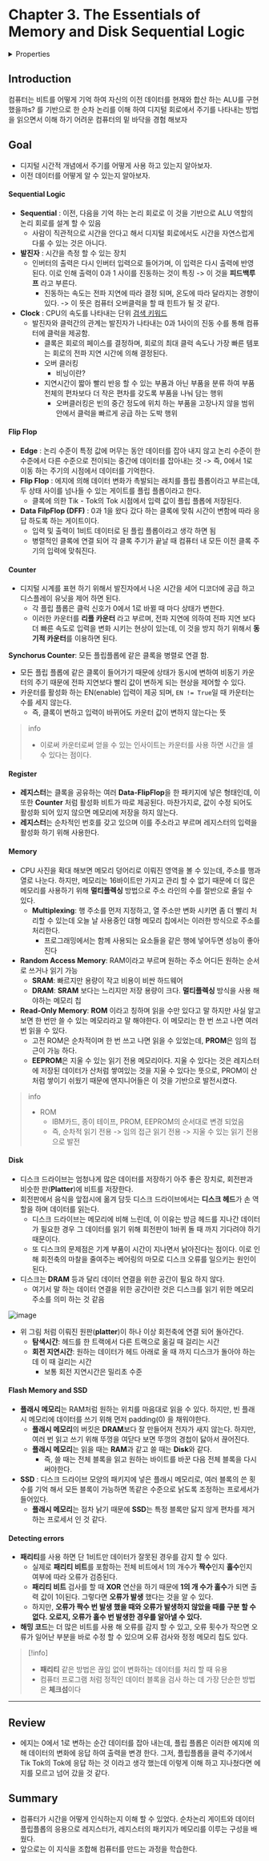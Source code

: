 # Chapter 3. The Essentials of Memory and Disk Sequential Logic

<details>

<summary>Properties</summary>

:pencil:2023.11.10

</details>

## Introduction

컴퓨터는 비트를 어떻게 기억 하여 자신의 이전 데이터를 현재와 합산 하는 ALU를 구현 했을까s? 를 기반으로 한 순차 논리를 이해 하여 디지털 회로에서 주기를 나타내는 방법을 읽으면서 이해 하기 어려운 컴퓨터의 밑 바닥을 경험 해보자

## Goal

* 디지털 시간적 개념에서 주기를 어떻게 사용 하고 있는지 알아보자.
* 이전 데이터를 어떻게 알 수 있는지 알아보자.

#### **Sequential Logic**

* **Sequential** : 이전, 다음을 기억 하는 논리 회로로 이 것을 기반으로 ALU 역할의 논리 회로를 설계 할 수 있음
  * 사람이 직관적으로 시간을 안다고 해서 디지털 회로에서도 시간을 자연스럽게 다룰 수 있는 것은 아니다.
* **발진자** : 시간을 측정 할 수 있는 장치
  * 인버터의 출력은 다시 인버터 입력으로 들어가며, 이 입력은 다시 출력에 반영 된다. 이로 인해 출력이 0과 1 사이를 진동하는 것이 특징 -> 이 것을 **피드백루프** 라고 부른다.
    * 진동하는 속도는 전파 지연에 따라 결정 되며, 온도에 따라 달라지는 경향이 있다. -> 이 뜻은 컴퓨터 오버클럭을 할 때 힌트가 될 것 같다.
* **Clock** : CPU의 속도를 나타내는 단위 [검색 키워드](https://library.gabia.com/contents/infrahosting/1227/)
  * 발진자와 클럭간의 관계는 발진자가 나타내는 0과 1사이의 진동 수를 통해 컴퓨터에 클럭을 제공함.
    * 클록은 회로의 페이스를 결정하며, 회로의 최대 클럭 속도나 가장 빠른 템포는 회로의 전파 지연 시간에 의해 결정된다.
    * 오버 클러킹
      * 비닝이란?
    * 지연시간이 짧아 빨리 반응 할 수 있는 부품과 아닌 부품을 분류 하여 부품 전체의 편차보다 더 작은 편차를 갖도록 부품을 나눠 담는 행위
      * 오버클러킹은 빈의 중간 정도에 위치 하는 부품을 고장나지 않을 범위 안에서 클럭을 빠르게 공급 하는 도박 행위

#### Flip Flop

* **Edge** : 논리 수준이 특정 값에 머무는 동안 데이터를 잡아 내지 않고 논리 수준이 한 수준에서 다른 수준으로 전이되는 중간에 데이터를 잡아내는 것 -> 즉, 0에서 1로 이동 하는 주기의 시점에서 데이터를 기억한다.
* **Flip Flop** : 에지에 의해 데이터 변화가 촉발되는 래치를 플립 플롭이라고 부르는데, 두 상태 사이를 넘나들 수 있는 게이트를 플립 플롭이라고 한다.
  * 클록에 의한 Tik - Tok의 Tok 시점에서 입력 값이 플립 플롭에 저장된다.
* **Data FilpFlop (DFF)** : 0과 1을 왔다 갔다 하는 클록에 맞춰 시간이 변함에 따라 응답 하도록 하는 게이트이다.
  * 입력 및 출력이 1비트 데이터로 된 플립 플롭이라고 생각 하면 됨
  * 병렬적인 클록에 연결 되어 각 클록 주기가 끝날 때 컴퓨터 내 모든 이전 클록 주기의 입력에 맞춰진다.

#### Counter

* 디지털 시계를 표현 하기 위해서 발진자에서 나온 시간을 세어 디코더에 공급 하고 디스플레이 유닛을 제어 하면 된다.
  * 각 플립 플롭은 클럭 신호가 0에서 1로 바뀔 때 마다 상태가 변한다.
  * 이러한 카운터를 **리플 카운터** 라고 부르며, 전파 지연에 의하여 전파 지연 보다 더 빠른 속도로 입력을 변화 시키는 현상이 있는데, 이 것을 방지 하기 위해서 **동기적 카운터**를 이용하면 된다.

**Synchorus Counter**: 모든 플립플롭에 같은 클록을 병렬로 연결 함.

* 모든 플립 플롭에 같은 클록이 들어가기 때문에 상태가 동시에 변하여 비동기 카운터의 주기 때문에 전파 지연보다 빨리 값이 변하게 되는 현상을 제어할 수 있다.
* 카운터를 활성화 하는 EN(enable) 입력이 제공 되며, `EN != True`일 때 카운터는 수를 세지 않는다.
  * 즉, 클록이 변하고 입력이 바뀌어도 카운터 값이 변하지 않는다는 뜻

> info
>
> * 이로써 카운터로써 얻을 수 있는 인사이트는 카운터를 사용 하면 시간을 셀 수 있다는 점이다.

#### Register

* **레지스터**는 클록을 공유하는 여러 **Data-FlipFlop**을 한 패키지에 넣은 형태인데, 이 또한 **Counter** 처럼 활성화 비트가 따로 제공된다. 마찬가지로, 값이 수정 되어도 활성화 되어 있지 않으면 메모리에 저장을 하지 않는다.
* **레지스터**는 순차적인 번호를 갖고 있으며 이를 주소라고 부르며 레지스터의 입력을 활성화 하기 위해 사용한다.

#### Memory

* CPU 사진을 확대 해보면 메모리 덩어리로 이뤄진 영역을 볼 수 있는데, 주소를 행과 열로 나눈다. 하지만, 메모리는 16바이트만 가지고 관리 할 수 없기 때문에 더 많은 메모리를 사용하기 위해 **멀티플렉싱** 방법으로 주소 라인의 수를 절반으로 줄일 수 있다.
  * **Multiplexing**: 행 주소를 먼저 지정하고, 열 주소만 변화 시키면 좀 더 빨리 처리할 수 있는데 오늘 날 사용중인 대형 메모리 칩에서는 이러한 방식으로 주소를 처리한다.
    * 프로그래밍에서는 함께 사용되는 요소들을 같은 행에 넣어두면 성능이 좋아진다
* **Random Access Memory**: RAM이라고 부르며 원하는 주소 어디든 원하는 순서로 쓰거나 읽기 가능
  * **SRAM**: 빠르지만 용량이 작고 비용이 비싼 하드웨어
  * **DRAM**: **SRAM** 보다는 느리지만 저장 용량이 크다. **멀티플렉싱** 방식을 사용 해야하는 메모리 칩
* **Read-Only Memory**: **ROM** 이라고 칭하며 읽을 수만 있다고 말 하지만 사실 알고 보면 한 번만 쓸 수 있는 메모리라고 말 해야한다. 이 메모리는 한 번 쓰고 나면 여러번 읽을 수 있다.
  * 고전 ROM은 순차적이며 한 번 쓰고 나면 읽을 수 있었는데, **PROM**은 임의 접근이 가능 하다.
  * **EEPROM**은 지울 수 있는 읽기 전용 메모리이다. 지울 수 있다는 것은 레지스터에 저장된 데이터가 산처럼 쌓여있는 것을 지울 수 있다는 뜻으로, PROM이 산 처럼 쌓이기 쉬웠기 때문에 엔지니어들은 이 것을 기반으로 발전시켰다.

> info
>
> * ROM
>   * IBM카드, 종이 테이프, PROM, EEPROM의 순서대로 변경 되었음
>   * 즉, 순차적 읽기 전용 -> 임의 접근 읽기 전용 -> 지울 수 있는 읽기 전용으로 발전

#### Disk

* 디스크 드라이브는 엄청나게 많은 데이터를 저장하기 아주 좋은 장치로, 회전판과 비슷한 판(**Platter**)에 비트를 저장한다.
* 회전판에서 음식을 앞접시에 옮겨 담듯 디스크 드라이브에서는 **디스크 헤드**가 손 역할을 하며 데이터를 읽는다.
  * 디스크 드라이브는 메모리에 비해 느린데, 이 이유는 방금 헤드를 지나간 데이터가 필요한 경우 그 데이터를 읽기 위해 회전판이 1바퀴 돌 때 까지 기다려야 하기 때문이다.
  * 또 디스크의 문제점은 기계 부품이 시간이 지나면서 낡아진다는 점이다. 이로 인해 회전축의 마찰을 줄여주는 베어링의 마모로 디스크 오류를 일으키는 원인이 된다.
* 디스크는 **DRAM** 등과 달리 데이터 연결을 위한 공간이 필요 하지 않다.
  * 여기서 말 하는 데이터 연결을 위한 공간이란 것은 디스크를 읽기 위한 메모리 주소를 의미 하는 것 같음

![image](../../.gitbook/assets/section3\_image0001.png)

* 위 그림 처럼 이뤄진 원판(**platter**)이 하나 이상 회전축에 연결 되어 돌아간다.
  * **탐색시간**: 헤드를 한 트랙에서 다른 트랙으로 옮길 때 걸리는 시간
  * **회전 지연시간**: 원하는 데이터가 헤드 아래로 올 때 까지 디스크가 돌아야 하는데 이 때 걸리는 시간
    * 보통 회전 지연시간은 밀리초 수준

#### Flash Memory and SSD

* **플래시 메모리**는 RAM처럼 원하는 위치를 마음대로 읽을 수 있다. 하지만, 빈 플래시 메모리에 데이터를 쓰기 위해 먼저 padding(0) 을 채워야한다.
  * **플래시 메모리**의 버킷은 **DRAM**보다 잘 만들어져 전자가 새지 않는다. 하지만, 여러 번 읽고 쓰기 위해 뚜껑을 여닫다 보면 뚜껑의 경첩이 닳아서 끊어진다.
  * **플래시 메모리**는 읽을 때는 **RAM**과 같고 쓸 때는 **Disk**와 같다.
    * 즉, 쓸 때는 전체 블록을 읽고 원하는 바이트를 바꾼 다음 전체 블록을 다시 써야한다.
* **SSD** : 디스크 드라이브 모양의 패키지에 넣은 플래시 메모리로, 여러 블록의 쓴 횟수를 기억 해서 모든 블록이 가능하면 똑같은 수준으로 낡도록 조정하는 프로세서가 들어있다.
  * **플래시 메모리**는 점차 낡기 때문에 **SSD**는 특정 블록만 닳지 않게 편차를 제거 하는 프로세서 인 것 같다.

#### Detecting errors

* **패리티**를 사용 하면 단 1비트만 데이터가 잘못된 경우를 감지 할 수 있다.
  * 실제로 **패리티 비트**를 포함하는 전체 비트에서 1의 개수가 **짝수**인지 **홀수**인지 여부에 따라 오류가 검증된다.
  * **패리티 비트** 검사를 할 때 **XOR** 연산을 하기 때문에 **1의 개 수가 홀수**가 되면 출력 값이 1이된다. 그렇다면 **오류가 발생** 했다는 것을 알 수 있다.
  * 하지만, **오류가 짝수 번 발생 했을 때와 오류가 발생하지 않았을 때를 구분 할 수 없다. 오로지, 오류가 홀수 번 발생한 경우를 알아낼 수 있다.**
* **해밍 코드**는 더 많은 비트를 사용 해 오류를 감지 할 수 있고, 오류 횟수가 작으면 오류가 일어난 부분을 바로 수정 할 수 있으며 오류 검사와 정정 메모리 칩도 있다.

> \[!info]
>
> * **패리티** 같은 방법은 끊임 없이 변화하는 데이터를 처리 할 때 유용
> * 컴퓨터 프로그램 처럼 정적인 데이터 블록을 검사 하는 데 가장 단순한 방법은 **체크섬**이다

***

## Review

* 에지는 0에서 1로 변하는 순간 데이터를 잡아 내는데, 플립 플롭은 이러한 에지에 의해 데이터의 변화에 응답 하여 출력을 변경 한다. 그저, 플립플롭을 클럭 주기에서 Tik Tok의 Tok에 응답 하는 것 이라고 생각 했는데 이렇게 이해 하고 지나쳤다면 에지를 모르고 넘어 갔을 것 같다.

## Summary

* 컴퓨터가 시간을 어떻게 인식하는지 이해 할 수 있었다. 순차논리 게이트와 데이터 플립플롭의 응용으로 레지스터가, 레지스터의 패키지가 메모리를 이루는 구성을 배웠다.
* 앞으로는 이 지식을 조합해 컴퓨터를 만드는 과정을 학습한다.

